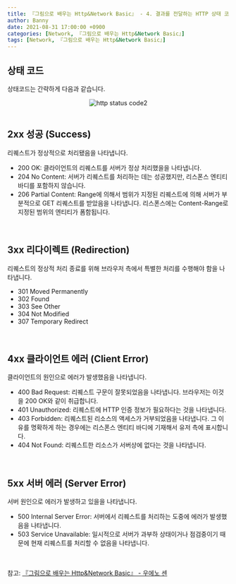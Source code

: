 ```yaml
---
title: 『그림으로 배우는 Http&Network Basic』 - 4. 결과를 전달하는 HTTP 상태 코드
author: Banny
date: 2021-08-31 17:00:00 +0900
categories: [Network, 『그림으로 배우는 Http&Network Basic』]
tags: [Network, 『그림으로 배우는 Http&Network Basic』]
---
```


## 상태 코드

상태코드는 간략하게 다음과 같습니다.

<center>
<img alt="http status code2" src="https://user-images.githubusercontent.com/62047302/131454720-1600f497-a703-4f3f-887d-26a72a2aaf5c.png">
</center>

<br>

## 2xx 성공 (Success)

리퀘스트가 정상적으로 처리됐음을 나타냅니다.

- 200 OK: 클라이언트의 리퀘스트를 서버가 정상 처리했을을 나타냅니다.
- 204 No Content: 서버가 리퀘스트를 처리하는 데는 성공했지만, 리스폰스 엔티티 바디를 포함하지 않습니다.
- 206 Partial Content: Range에 의해서 범위가 지정된 리퀘스트에 의해 서버가 부분적으로 GET 리퀘스트를 받았음을 나타냅니다. 리스폰스에는 Content-Range로 지정된 범위의 엔티티가 폼함됩니다.

<br>

## 3xx 리다이렉트 (Redirection)

리퀘스트의 정상적 처리 종료를 위해 브라우저 측에서 특별한 처리를 수행해야 함을 나타냅니다.

- 301 Moved Permanently
- 302 Found
- 303 See Other
- 304 Not Modified
- 307 Temporary Redirect

<br>

## 4xx 클라이언트 에러 (Client Error)

클라이언트의 원인으로 에러가 발생했음을 나타냅니다.

- 400 Bad Request: 리퀘스트 구문이 잘못되었음을 나타냅니다. 브라우저는 이것을 200 OK와 같이 취급합니다.
- 401 Unauthorized: 리퀘스트에 HTTP 인증 정보가 필요하다는 것을 나타냅니다.
- 403 Forbidden: 리퀘스트된 리소스의 액세스가 거부되었음을 나타냅니다. 그 이유를 명확하게 하는 경우에는 리스폰스 엔티티 바디에 기재해서 유저 측에 표시합니다.
- 404 Not Found: 리퀘스트한 리소스가 서버상에 없다는 것을 나타냅니다.

<br>

## 5xx 서버 에러 (Server Error)

서버 원인으로 에러가 발생하고 있을을 나타냅니다.

- 500 Internal Server Error: 서버에서 리퀘스트를 처리하는 도중에 에러가 발생했음을 나타냅니다.
- 503 Service Unavailable: 일시적으로 서버가 과부하 상태이거나 점검중이기 때문에 현재 리퀘스트를 처리할 수 없음을 나타냅니다.

<br>
<br>
참고: <a href="http://www.yes24.com/Product/Goods/15894097">『그림으로 배우는 Http&Network Basic』 - 우에노 센</a>
